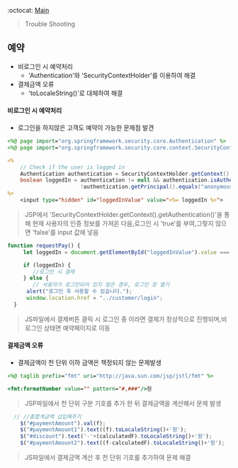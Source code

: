 :octocat: [Main]([hotelpms2](https://github.com/hotelpms2))
> Trouble Shooting

## 예약
- 비로그인 시 예약처리
  -  'Authentication'와 'SecurityContextHolder'를 이용하여 해결
- 결제금액 오류
  -  'toLocaleString()'로 대체하여 해결



#### 비로그인 시 예약처리
- 로그인을 하지않은 고객도 예약이 가능한 문제점 발견
```jsp
<%@ page import="org.springframework.security.core.Authentication" %>
<%@ page import="org.springframework.security.core.context.SecurityContextHolder" %>

<%
    // Check if the user is logged in
    Authentication authentication = SecurityContextHolder.getContext().getAuthentication();
    boolean loggedIn = authentication != null && authentication.isAuthenticated() &&             
                       !authentication.getPrincipal().equals("anonymousUser");
%>
    <input type="hidden" id="loggedInValue" value="<%= loggedIn %>">
```

> JSP에서 'SecurityContextHolder.getContext().getAuthentication()'을 통해 현재 사용자의 인증 정보를 가져온 다음,로그인 시 'true'를 부여,그렇지 않으면 'false'를 input 값에 넣음

```js
function requestPay() {
     let loggedIn = document.getElementById("loggedInValue").value === "true";

     if (loggedIn) {
        //로그인 시 결제
     } else {
        // 사용자가 로그인되어 있지 않은 경우, 로그인 창 열기
      alert("로그인 후 사용할 수 있습니다.");
      window.location.href = "../customer/login";
  }

```

> JS파일에서 결제버튼 클릭 시 로그인 중 이라면 결제가 정상적으로 진행되며,비로그인 상태면 예약페이지로 이동




#### 결제금액 오류
- 결제금액이 천 단위 이하 금액은 책정되지 않는 문제발생
```jsp
<%@ taglib prefix="fmt" uri="http://java.sun.com/jsp/jstl/fmt" %>

<fmt:formatNumber value="" pattern="#,###"/>원
```

>  JSP파일에서 천 단위 구분 기호를 추가 한 뒤 결제금액을 계산해서 문제 발생

```js
  // //총합계금액 삽입해주기
    $("#paymentAmount").val(f);
    $("#paymentAmount1").text((f).toLocaleString()+'원');
    $("#discount").text('-'+(calculatedF).toLocaleString()+'원');
    $("#paymentAmount2").text((f-calculatedF).toLocaleString()+'원');
```

> JS파일에서 결제금액 계산 후 천 단위 기호를 추가하여 문제 해결
